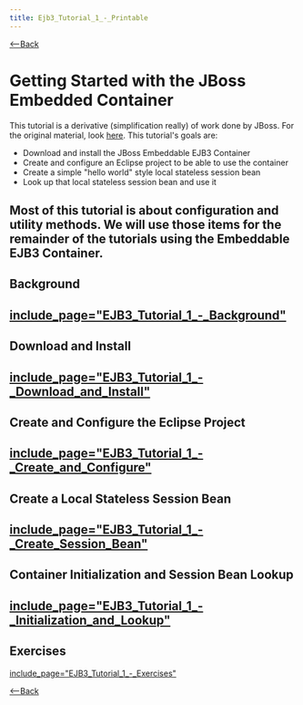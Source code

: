 ```yaml
---
title: Ejb3_Tutorial_1_-_Printable
---
```

[<--Back](EJB_3_and_Java_Persistence_API)

# Getting Started with the JBoss Embedded Container

This tutorial is a derivative (simplification really) of work done by JBoss. For the original material, look [here](http://docs.jboss.org/ejb3/embedded/embedded.html). This tutorial's goals are:
* Download and install the JBoss Embeddable EJB3 Container
* Create and configure an Eclipse project to be able to use the container
* Create a simple "hello world" style local stateless session bean
* Look up that local stateless session bean and use it

Most of this tutorial is about configuration and utility methods. We will use those items for the remainder of the tutorials using the Embeddable EJB3 Container.
----
## Background
[include_page="EJB3_Tutorial_1_-_Background"](include_page="EJB3_Tutorial_1_-_Background")
----
## Download and Install
[include_page="EJB3_Tutorial_1_-_Download_and_Install"](include_page="EJB3_Tutorial_1_-_Download_and_Install")
----
## Create and Configure the Eclipse Project
[include_page="EJB3_Tutorial_1_-_Create_and_Configure"](include_page="EJB3_Tutorial_1_-_Create_and_Configure")
----
## Create a Local Stateless Session Bean
[include_page="EJB3_Tutorial_1_-_Create_Session_Bean"](include_page="EJB3_Tutorial_1_-_Create_Session_Bean")
----
## Container Initialization and Session Bean Lookup
[include_page="EJB3_Tutorial_1_-_Initialization_and_Lookup"](include_page="EJB3_Tutorial_1_-_Initialization_and_Lookup")
----
## Exercises
[include_page="EJB3_Tutorial_1_-_Exercises"](include_page="EJB3_Tutorial_1_-_Exercises")

[<--Back](EJB_3_and_Java_Persistence_API)
